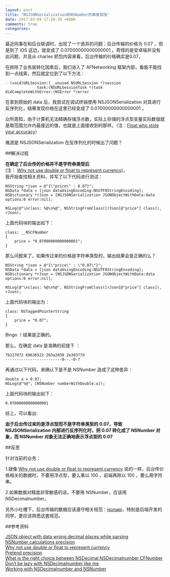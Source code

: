 ```yaml
---
layout: post
title: "NSJSONSerialization和NSNumber的事故现场"
date: 2017-03-09 17:20:39 +0800
comments: true
categories: 
---
```

最近同事在和后台联调时，出现了一个诡异的问题：后台传输的价格为 0.07 ，但是到了 iOS 这边，就变成了 0.07000000000000001 。奇怪的是安卓端并没有此问题，并且从 charles 抓包内容来看，后台传输的价格确实是0.07。

在排除了业务层转化因素后，我们进入了 AFNetworking 框架内部，看能不能找到一点线索，然后就定位到了以下方法：

``` objc
- (void)URLSession:(__unused NSURLSession *)session
              task:(NSURLSessionTask *)task
didCompleteWithError:(NSError *)error
```

  在拿到原始的 data 后，我尝试在调试终端使用 NSJSONSerialization 对其进行反序列化，结果发现价格在这里已经变成了 0.07000000000000001 。

众所周知，由于计算机无法精确存储浮点数，实际上存储的浮点型变量实际数值就是取范围允许内最接近的值，也就是上面接收到的那样。（注：[Float who stole your accuracy](http://justjavac.com/codepuzzle/2012/11/11/codepuzzle-float-who-stole-your-accuracy.html)） 

难道是 NSJSONSerialization 在反序列化的时候出了问题？
<!--more-->


##解决过程

  **在确定了后台传的价格并不是字符串类型后** <br>(注： [Why not use double or float to represent currency](http://stackoverflow.com/questions/3730019/why-not-use-double-or-float-to-represent-currency))，<br>我开始查找相关资料，并写了以下代码进行测试：

```objc
NSString *json = @"{\"price\" : 0.07}";
NSData *data = [json dataUsingEncoding:NSUTF8StringEncoding];
NSDictionary *rJson = [NSJSONSerialization JSONObjectWithData:data options:0 error:nil];

NSLog(@"\nclass: %@\n%@", NSStringFromClass([rJson[@"price"] class]), rJson);
```

上面代码块的输出如下：

```objc
class: __NSCFNumber
{
    price = "0.07000000000000001";
}
```

那么问题来了，如果传过来的价格是字符串类型的，输出结果会是正确的么？

```
NSString *json = @"{\"price\" : \"0.07\"}";
NSData *data = [json dataUsingEncoding:NSUTF8StringEncoding];
NSDictionary *rJson = [NSJSONSerialization JSONObjectWithData:data options:0 error:nil];

NSLog(@"\nclass: %@\n%@", NSStringFromClass([rJson[@"price"] class]), rJson);
```

上面代码块的输出为：

```
class: NSTaggedPointerString
{
    price = "0.07";
}
```
Bingo ！结果是正确的。

那么，在确定 data 是准确的前提下 ：

```
7b227072 69636522 203a2030 2e30377d
-------------------------0--.-0-7	
```

再通过以下代码，来确认下是不是 NSNumber 造成了这种差异：

```objc
double a = 0.07;
NSLog(@"%@", [NSNumber numberWithDouble:a]);
```

上面代码块的输出如下：

```objc
0.07000000000000001
```

综上，可以看出: 

**由于后台传过来的是浮点型而不是字符串类型的 0.07，导致 NSJSONSerialization 内部进行反序列化时，把 0.07 转化成了 NSNumber 对象，而 NSNumber 对象无法正确地表示浮点型的 0.07** 



##反思

针对当前的业务：

1.就像 [Why not use double or float to represent currency](http://stackoverflow.com/questions/3730019/why-not-use-double-or-float-to-represent-currency) 说的一样，后台传价格相关的数据时，不要用浮点型，要么乘以 100 ，前端再除以 100 ，要么用字符串。

2.如果数据对精度非常敏感的话，不要用 NSNumber，应该用 NSDecimalnumber。

另外小吐槽下，后台传输的数据应该遵守相关规范：[jsonapi](http://jsonapi.org/format/#document-top-level)，特别是后端开发的同学，更应该熟悉这套规范。


##参考资料

[JSON object with data wrong decimal places while parsing](http://stackoverflow.com/questions/36218949/jsonobjectwithdata-wrong-decimal-places-while-parsing)<br>
[NSNumber calculations precision](http://stackoverflow.com/questions/2333755/nsnumber-calculations-precision)<br>
[Why not use double or float to represent currency](http://stackoverflow.com/questions/3730019/why-not-use-double-or-float-to-represent-currency)<br>
[Pretend precision](http://twistedoakstudios.com/blog/Post4428_unfathomable-bugs-6-pretend-precision)<br>
[What is the right choice between NSDecimal NSDecimalnumber CFNumber](http://stackoverflow.com/questions/1704504/what-is-the-right-choice-between-nsdecimal-nsdecimalnumber-cfnumber)<br>
[Don‘t be lazy with NSDecimalnumber like me](http://www.cimgf.com/2008/04/23/cocoa-tutorial-dont-be-lazy-with-nsdecimalnumber-like-me/)<br>
[Working with NSDecimalnumber and NSNumber](http://www.cocoabuilder.com/archive/cocoa/166167-working-with-nsdecimalnumber-and-nsnumber.html)<br>










